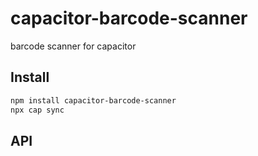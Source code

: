 # capacitor-barcode-scanner

barcode scanner for capacitor

## Install

```bash
npm install capacitor-barcode-scanner
npx cap sync
```

## API

<docgen-index></docgen-index>

<docgen-api>
<!-- run docgen to generate docs from the source -->
<!-- More info: https://github.com/ionic-team/capacitor-docgen -->
</docgen-api>
